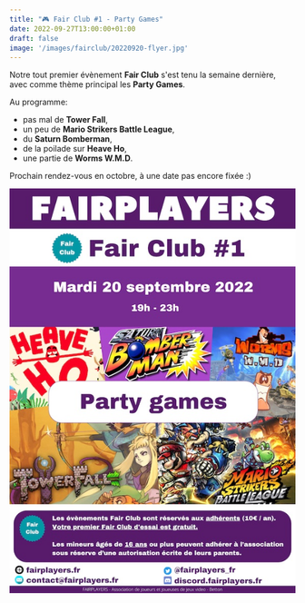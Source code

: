 ```yaml
---
title: "🎮 Fair Club #1 - Party Games"
date: 2022-09-27T13:00:00+01:00
draft: false
image: '/images/fairclub/20220920-flyer.jpg'
---
```


Notre tout premier évènement **Fair Club** s'est tenu la semaine dernière, avec comme thème principal les **Party Games**.

Au programme:

- pas mal de **Tower Fall**,
- un peu de **Mario Strikers Battle League**,
- du **Saturn Bomberman**,
- de la poilade sur **Heave Ho**,
- une partie de **Worms W.M.D**.

Prochain rendez-vous en octobre, à une date pas encore fixée :)

![Flyer](/images/fairclub/20220920-flyer.jpg)
